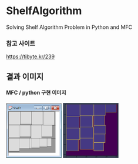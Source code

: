 # ShelfAlgorithm
Solving Shelf Algorithm Problem in Python and MFC

### 참고 사이트 
https://tibyte.kr/239

## 결과 이미지
#### MFC / python 구현 이미지

<img src = './mfc image.PNG' width='30%' height='30%'>

<img src = './python image.jpg' width='30%' height='30%'>
